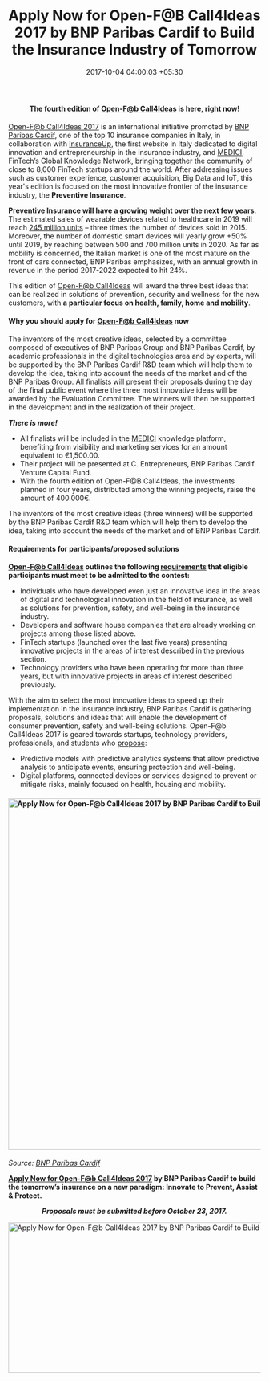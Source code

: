 ﻿---
title: Apply Now for Open-F@B Call4Ideas 2017 by BNP Paribas Cardif to Build the Insurance
  Industry of Tomorrow
date: 2017-10-04 04:00:03 +05:30
categories:
- Insights
- InsurTech
tags:
- Asia
- BNP Paribas Cardif
- Europe
- insights
- US
layout: post
type: post
status: publish
category:
- InsurTech
- InsurTech
- Insights
Markets:
- Asia
- BNP Paribas Cardif
- Europe
- insights
- US
Person: Elena Mesropyan
---

<h4 style="text-align: center;"><b>The fourth edition of </b><a href="https://medici.letstalkpayments.com/innovation-programmes/open-f-b-call4ideas-2017"><b>Open-F@b Call4Ideas</b></a><b> is here, right now!</b></h4>
<p><a href="https://medici.letstalkpayments.com/innovation-programmes/open-f-b-call4ideas-2017">Open-F@b Call4Ideas 2017</a> is an international initiative promoted by <a href="http://www.bnpparibascardif.it/">BNP Paribas Cardif</a>, one of the top 10 insurance companies in Italy, in collaboration with <a href="http://www.insuranceup.it/en/home">InsuranceUp</a>, the first website in Italy dedicated to digital innovation and entrepreneurship in the insurance industry, and <a href="https://medici.letstalkpayments.com/">MEDICI</a>, FinTech’s Global Knowledge Network, bringing together the community of close to 8,000 FinTech startups around the world. After addressing issues such as customer experience, customer acquisition, Big Data and IoT, this year's edition is focused on the most innovative frontier of the insurance industry, the <b>Preventive Insurance</b>.</p>
<p><b>Preventive Insurance will have a growing weight over the next few years</b>. The estimated sales of wearable devices related to healthcare in 2019 will reach <a href="http://www.bnpparibas.it/en/2017/07/24/open-fb-call4ideas-2017-by-bnp-paribas-cardif-when-innovation-helps-to-prevent-and-protect/">245 million units</a> – three times the number of devices sold in 2015. Moreover, the number of domestic smart devices will yearly grow +50% until 2019, by reaching between 500 and 700 million units in 2020. As far as mobility is concerned, the Italian market is one of the most mature on the front of cars connected, BNP Paribas emphasizes, with an annual growth in revenue in the period 2017-2022 expected to hit 24%.</p>
<p>This edition of <a href="https://medici.letstalkpayments.com/innovation-programmes/open-f-b-call4ideas-2017">Open-F@b Call4Ideas</a> will award the three best ideas that can be realized in solutions of prevention, security and wellness for the new customers, with <b>a particular focus on health, family, home and mobility</b>.</p>
<h4><b>Why you should apply for </b><a href="https://medici.letstalkpayments.com/innovation-programmes/open-f-b-call4ideas-2017"><b>Open-F@b Call4Ideas</b></a><b> now</b></h4>
<p>The inventors of the most creative ideas, selected by a committee composed of executives of BNP Paribas Group and BNP Paribas Cardif, by academic professionals in the digital technologies area and by experts, will be supported by the BNP Paribas Cardif R&amp;D team which will help them to develop the idea, taking into account the needs of the market and of the BNP Paribas Group. All finalists will present their proposals during the day of the final public event where the three most innovative ideas will be awarded by the Evaluation Committee. The winners will then be supported in the development and in the realization of their project. </p>
<p><b><i>There is more!</i></b></p>
<ul>
<li style="font-weight: 400;">All finalists will be included in the <a href="https://medici.letstalkpayments.com/">MEDICI</a> knowledge platform, benefiting from visibility and marketing services for an amount equivalent to €1,500.00.</li>
<li style="font-weight: 400;">Their project will be presented at C. Entrepreneurs, BNP Paribas Cardif Venture Capital Fund.</li>
<li style="font-weight: 400;">With the fourth edition of Open-F@B Call4Ideas, the investments planned in four years, distributed among the winning projects, raise the amount of 400.000€.</li>
</ul>
<p>The inventors of the most creative ideas (three winners) will be supported by the BNP Paribas Cardif R&amp;D team which will help them to develop the idea, taking into account the needs of the market and of BNP Paribas Cardif.</p>
<h4><b>Requirements for participants/proposed solutions</b></h4>
<p><strong><a href="https://medici.letstalkpayments.com/innovation-programmes/open-f-b-call4ideas-2017">Open-F@b Call4Ideas</a> outlines the following <a href="http://www.insuranceup.it/upload/images/07_2017/170724115156.pdf">requirements</a> that eligible participants must meet to be admitted to the contest:</strong></p>
<ul>
<li style="font-weight: 400;">Individuals who have developed even just an innovative idea in the areas of digital and technological innovation in the field of insurance, as well as solutions for prevention, safety, and well-being in the insurance industry.</li>
<li style="font-weight: 400;">Developers and software house companies that are already working on projects among those listed above.</li>
<li style="font-weight: 400;">FinTech startups (launched over the last five years) presenting innovative projects in the areas of interest described in the previous section.</li>
<li style="font-weight: 400;">Technology providers who have been operating for more than three years, but with innovative projects in areas of interest described previously.</li>
</ul>
<p>With the aim to select the most innovative ideas to speed up their implementation in the insurance industry, BNP Paribas Cardif is gathering proposals, solutions and ideas that will enable the development of consumer prevention, safety and well-being solutions. Open-F@b Call4Ideas 2017 is geared towards startups, technology providers, professionals, and students who <a href="http://www.insuranceup.it/en/call4ideas">propose</a>:</p>
<ul>
<li style="font-weight: 400;">Predictive models with predictive analytics systems that allow predictive analysis to anticipate events, ensuring protection and well-being.</li>
<li style="font-weight: 400;">Digital platforms, connected devices or services designed to prevent or mitigate risks, mainly focused on health, housing and mobility.</li>
</ul>
<h4><img class="aligncenter size-full wp-image-28032" src="https://s3-us-west-2.amazonaws.com/go-medici/uploads/2017/10/bnp-1.png" alt="Apply Now for Open-F@b Call4Ideas 2017 by BNP Paribas Cardif to Build the Insurance Industry of Tomorrow" width="1442" height="700" /></h4>
<p><i>Source: </i><a href="http://www.insuranceup.it/upload/images/07_2017/170724115156.pdf"><i>BNP Paribas Cardif</i></a></p>
<p><strong><a href="https://medici.letstalkpayments.com/innovation-programmes/open-f-b-call4ideas-2017">Apply Now for Open-F@b Call4Ideas 2017</a> by BNP Paribas Cardif to build the tomorrow’s insurance on a new paradigm: Innovate to Prevent, Assist &amp; Protect.</strong></p>
<p style="text-align: center;"><b><i>Proposals must be submitted before October 23, 2017.</i></b></p>
<p><a href="https://medici.letstalkpayments.com/innovation-programmes/open-f-b-call4ideas-2017" target="_blank" rel="noopener"><img class="aligncenter size-full wp-image-28033" src="https://s3-us-west-2.amazonaws.com/go-medici/uploads/2017/10/bnp-2.png" alt="Apply Now for Open-F@b Call4Ideas 2017 by BNP Paribas Cardif to Build the Insurance Industry of Tomorrow" width="1592" height="300" /></a></p>
